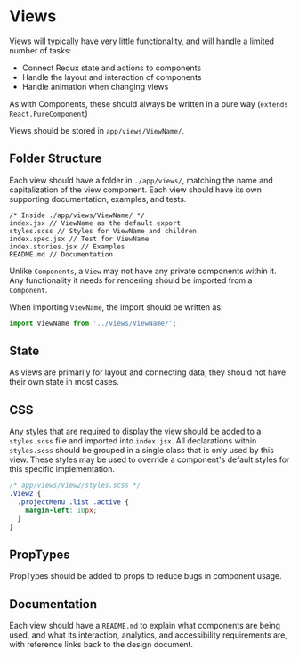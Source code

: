 # Views

Views will typically have very little functionality, and will handle a
limited number of tasks:

* Connect Redux state and actions to components
* Handle the layout and interaction of components
* Handle animation when changing views

As with Components, these should always be written in a pure way
(`extends React.PureComponent`)

Views should be stored in `app/views/ViewName/`.

## Folder Structure

Each view should have a folder in `./app/views/`, matching the name
and capitalization of the view component. Each view should have its own
supporting documentation, examples, and tests.

```
/* Inside ./app/views/ViewName/ */
index.jsx // ViewName as the default export
styles.scss // Styles for ViewName and children
index.spec.jsx // Test for ViewName
index.stories.jsx // Examples
README.md // Documentation
```

Unlike `Components`, a `View` may not have any private components within it.
Any functionality it needs for rendering should be imported from a `Component`.

When importing `ViewName`, the import should be written as:

```js
import ViewName from '../views/ViewName/';
```

## State

As views are primarily for layout and connecting data, they should not
have their own state in most cases.

## CSS

Any styles that are required to display the view should be added to a
`styles.scss` file and imported into `index.jsx`.  All declarations within
`styles.scss` should be grouped in a single class that is only used by this
view. These styles may be used to override a component's default styles for
this specific implementation.

```css
/* app/views/View2/styles.scss */
.View2 {
  .projectMenu .list .active {
    margin-left: 10px;
  }
}
```

## PropTypes

PropTypes should be added to props to reduce bugs in component usage.

## Documentation

Each view should have a `README.md` to explain what components are being
used, and what its interaction, analytics, and accessibility requirements are,
with reference links back to the design document.
